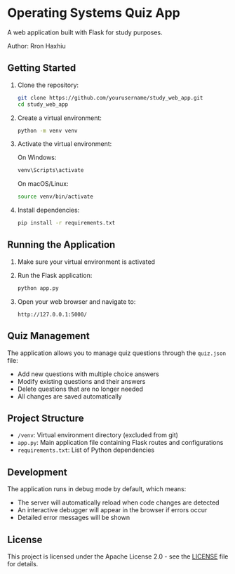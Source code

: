# Operating Systems Quiz App

A web application built with Flask for study purposes.

Author: Rron Haxhiu

## Getting Started

1. Clone the repository:
   ```bash
   git clone https://github.com/yourusername/study_web_app.git
   cd study_web_app
   ```

2. Create a virtual environment:
   ```bash
   python -m venv venv
   ```

3. Activate the virtual environment:

   On Windows:
   ```bash
   venv\Scripts\activate
   ```

   On macOS/Linux:
   ```bash
   source venv/bin/activate
   ```

4. Install dependencies:
   ```bash
   pip install -r requirements.txt
   ```

## Running the Application

1. Make sure your virtual environment is activated

2. Run the Flask application:
   ```bash
   python app.py
   ```

3. Open your web browser and navigate to:
   ```
   http://127.0.0.1:5000/
   ```

## Quiz Management

The application allows you to manage quiz questions through the `quiz.json` file:
- Add new questions with multiple choice answers
- Modify existing questions and their answers
- Delete questions that are no longer needed
- All changes are saved automatically

## Project Structure

- `/venv`: Virtual environment directory (excluded from git)
- `app.py`: Main application file containing Flask routes and configurations
- `requirements.txt`: List of Python dependencies

## Development

The application runs in debug mode by default, which means:
- The server will automatically reload when code changes are detected
- An interactive debugger will appear in the browser if errors occur
- Detailed error messages will be shown

## License

This project is licensed under the Apache License 2.0 - see the [LICENSE](LICENSE) file for details.

